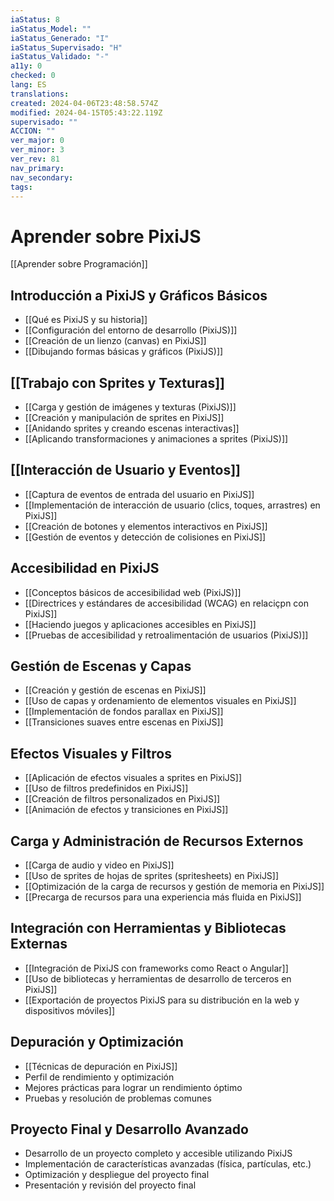 ```yaml
---
iaStatus: 8
iaStatus_Model: ""
iaStatus_Generado: "I"
iaStatus_Supervisado: "H"
iaStatus_Validado: "-"
a11y: 0
checked: 0
lang: ES
translations: 
created: 2024-04-06T23:48:58.574Z
modified: 2024-04-15T05:43:22.119Z
supervisado: ""
ACCION: ""
ver_major: 0
ver_minor: 3
ver_rev: 81
nav_primary: 
nav_secondary: 
tags:
---
```

# Aprender sobre PixiJS

[[Aprender sobre Programación]]

## Introducción a PixiJS y Gráficos Básicos

- [[Qué es PixiJS y su historia]]
- [[Configuración del entorno de desarrollo (PixiJS)]]
- [[Creación de un lienzo (canvas) en PixiJS]]
- [[Dibujando formas básicas y gráficos (PixiJS)]]
## [[Trabajo con Sprites y Texturas]]

* [[Carga y gestión de imágenes y texturas (PixiJS)]]
* [[Creación y manipulación de sprites en PixiJS]]
* [[Anidando sprites y creando escenas interactivas]]
* [[Aplicando transformaciones y animaciones a sprites (PixiJS)]]
## [[Interacción de Usuario y Eventos]]

- [[Captura de eventos de entrada del usuario en PixiJS]]
- [[Implementación de interacción de usuario (clics, toques, arrastres) en PixiJS]]
- [[Creación de botones y elementos interactivos en PixiJS]]
- [[Gestión de eventos y detección de colisiones en PixiJS]]
## Accesibilidad en PixiJS

- [[Conceptos básicos de accesibilidad web (PixiJS)]]
- [[Directrices y estándares de accesibilidad (WCAG) en relaciçpn con PixiJS]]
- [[Haciendo juegos y aplicaciones accesibles en PixiJS]]
- [[Pruebas de accesibilidad y retroalimentación de usuarios (PixiJS)]]
## Gestión de Escenas y Capas

* [[Creación y gestión de escenas en PixiJS]]
* [[Uso de capas y ordenamiento de elementos visuales en PixiJS]]
* [[Implementación de fondos parallax en PixiJS]]
* [[Transiciones suaves entre escenas en PixiJS]]
## Efectos Visuales y Filtros

* [[Aplicación de efectos visuales a sprites en PixiJS]]
* [[Uso de filtros predefinidos en PixiJS]]
* [[Creación de filtros personalizados en PixiJS]]
* [[Animación de efectos y transiciones en PixiJS]]
## Carga y Administración de Recursos Externos

- [[Carga de audio y video en PixiJS]]
- [[Uso de sprites de hojas de sprites (spritesheets) en PixiJS]]
- [[Optimización de la carga de recursos y gestión de memoria en PixiJS]]
- [[Precarga de recursos para una experiencia más fluida en PixiJS]]
## Integración con Herramientas y Bibliotecas Externas

- [[Integración de PixiJS con frameworks como React o Angular]]
- [[Uso de bibliotecas y herramientas de desarrollo de terceros en PixiJS]]
- [[Exportación de proyectos PixiJS para su distribución en la web y dispositivos móviles]]
## Depuración y Optimización

- [[Técnicas de depuración en PixiJS]]
- Perfil de rendimiento y optimización
- Mejores prácticas para lograr un rendimiento óptimo
- Pruebas y resolución de problemas comunes
## Proyecto Final y Desarrollo Avanzado

- Desarrollo de un proyecto completo y accesible utilizando PixiJS
- Implementación de características avanzadas (física, partículas, etc.)
- Optimización y despliegue del proyecto final
- Presentación y revisión del proyecto final
